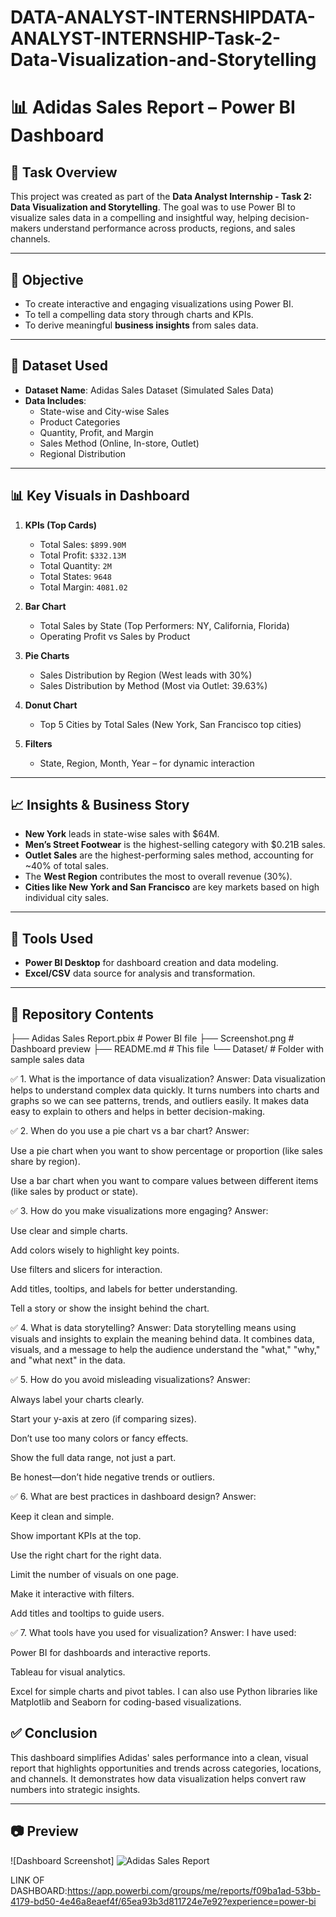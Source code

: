 # DATA-ANALYST-INTERNSHIPDATA-ANALYST-INTERNSHIP-Task-2-Data-Visualization-and-Storytelling
# 📊 Adidas Sales Report – Power BI Dashboard

## 🧠 Task Overview

This project was created as part of the **Data Analyst Internship - Task 2: Data Visualization and Storytelling**. The goal was to use Power BI to visualize sales data in a compelling and insightful way, helping decision-makers understand performance across products, regions, and sales channels.

---

## 📌 Objective

- To create interactive and engaging visualizations using Power BI.
- To tell a compelling data story through charts and KPIs.
- To derive meaningful **business insights** from sales data.

---

## 📁 Dataset Used

- **Dataset Name**: Adidas Sales Dataset (Simulated Sales Data)
- **Data Includes**:
  - State-wise and City-wise Sales
  - Product Categories
  - Quantity, Profit, and Margin
  - Sales Method (Online, In-store, Outlet)
  - Regional Distribution

---

## 📊 Key Visuals in Dashboard

1. **KPIs (Top Cards)**
   - Total Sales: `$899.90M`
   - Total Profit: `$332.13M`
   - Total Quantity: `2M`
   - Total States: `9648`
   - Total Margin: `4081.02`

2. **Bar Chart**
   - Total Sales by State (Top Performers: NY, California, Florida)
   - Operating Profit vs Sales by Product

3. **Pie Charts**
   - Sales Distribution by Region (West leads with 30%)
   - Sales Distribution by Method (Most via Outlet: 39.63%)

4. **Donut Chart**
   - Top 5 Cities by Total Sales (New York, San Francisco top cities)

5. **Filters**
   - State, Region, Month, Year – for dynamic interaction

---

## 📈 Insights & Business Story

- **New York** leads in state-wise sales with $64M.
- **Men’s Street Footwear** is the highest-selling category with $0.21B sales.
- **Outlet Sales** are the highest-performing sales method, accounting for ~40% of total sales.
- The **West Region** contributes the most to overall revenue (30%).
- **Cities like New York and San Francisco** are key markets based on high individual city sales.

---

## 🧰 Tools Used

- **Power BI Desktop** for dashboard creation and data modeling.
- **Excel/CSV** data source for analysis and transformation.

---

## 📂 Repository Contents
├── Adidas Sales Report.pbix # Power BI file
├── Screenshot.png # Dashboard preview
├── README.md # This file
└── Dataset/ # Folder with sample sales data

✅ 1. What is the importance of data visualization?
Answer:
Data visualization helps to understand complex data quickly. It turns numbers into charts and graphs so we can see patterns, trends, and outliers easily. It makes data easy to explain to others and helps in better decision-making.

✅ 2. When do you use a pie chart vs a bar chart?
Answer:

Use a pie chart when you want to show percentage or proportion (like sales share by region).

Use a bar chart when you want to compare values between different items (like sales by product or state).

✅ 3. How do you make visualizations more engaging?
Answer:

Use clear and simple charts.

Add colors wisely to highlight key points.

Use filters and slicers for interaction.

Add titles, tooltips, and labels for better understanding.

Tell a story or show the insight behind the chart.

✅ 4. What is data storytelling?
Answer:
Data storytelling means using visuals and insights to explain the meaning behind data. It combines data, visuals, and a message to help the audience understand the "what," "why," and "what next" in the data.

✅ 5. How do you avoid misleading visualizations?
Answer:

Always label your charts clearly.

Start your y-axis at zero (if comparing sizes).

Don’t use too many colors or fancy effects.

Show the full data range, not just a part.

Be honest—don’t hide negative trends or outliers.

✅ 6. What are best practices in dashboard design?
Answer:

Keep it clean and simple.

Show important KPIs at the top.

Use the right chart for the right data.

Limit the number of visuals on one page.

Make it interactive with filters.

Add titles and tooltips to guide users.

✅ 7. What tools have you used for visualization?
Answer:
I have used:

Power BI for dashboards and interactive reports.

Tableau for visual analytics.

Excel for simple charts and pivot tables.
I can also use Python libraries like Matplotlib and Seaborn for coding-based visualizations.

## ✅ Conclusion

This dashboard simplifies Adidas' sales performance into a clean, visual report that highlights opportunities and trends across categories, locations, and channels. It demonstrates how data visualization helps convert raw numbers into strategic insights.

---

## 📷 Preview

![Dashboard Screenshot]
![Adidas Sales Report](https://github.com/user-attachments/assets/7b8b973e-fe80-4292-8099-3f29f8969ff8)

LINK OF DASHBOARD:https://app.powerbi.com/groups/me/reports/f09ba1ad-53bb-4179-bd50-4e46a8eaef4f/65ea93b3d811724e7e92?experience=power-bi


